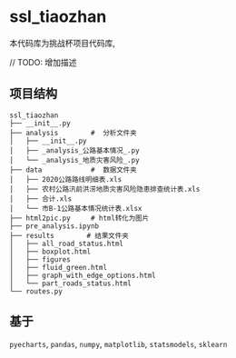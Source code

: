 # ssl_tiaozhan
  本代码库为挑战杯项目代码库, 
  
  // TODO: 增加描述
## 项目结构
```
ssl_tiaozhan
├── __init__.py
├── analysis        #  分析文件夹
│   ├── __init__.py
│   ├── _analysis_公路基本情况_.py  
│   └── _analysis_地质灾害风险_.py
├── data            #  数据文件夹
│   ├── 2020公路路线明细表.xls
│   ├── 农村公路汛前洪涝地质灾害风险隐患排查统计表.xls
│   ├── 合计.xls
│   └── 市B-1公路基本情况统计表.xlsx
├── html2pic.py     # html转化为图片
├── pre_analysis.ipynb
├── results        # 结果文件夹
│   ├── all_road_status.html
│   ├── boxplot.html
│   ├── figures
│   ├── fluid_green.html
│   ├── graph_with_edge_options.html
│   └── part_roads_status.html
└── routes.py
```

## 基于
`pyecharts`, `pandas`, `numpy`, `matplotlib`, `statsmodels`, `sklearn`
